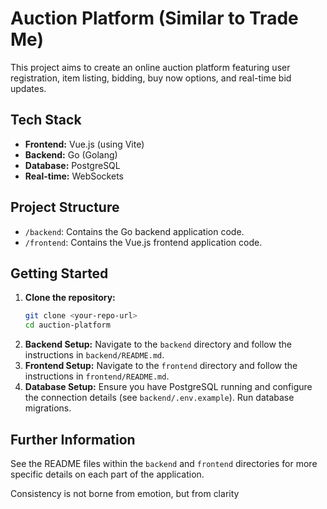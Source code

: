 # Auction Platform (Similar to Trade Me)

This project aims to create an online auction platform featuring user registration, item listing, bidding, buy now options, and real-time bid updates.

## Tech Stack

* **Frontend:** Vue.js (using Vite)
* **Backend:** Go (Golang)
* **Database:** PostgreSQL
* **Real-time:** WebSockets

## Project Structure

* `/backend`: Contains the Go backend application code.
* `/frontend`: Contains the Vue.js frontend application code.

## Getting Started

1.  **Clone the repository:**
    ```bash
    git clone <your-repo-url>
    cd auction-platform
    ```
2.  **Backend Setup:** Navigate to the `backend` directory and follow the instructions in `backend/README.md`.
3.  **Frontend Setup:** Navigate to the `frontend` directory and follow the instructions in `frontend/README.md`.
4.  **Database Setup:** Ensure you have PostgreSQL running and configure the connection details (see `backend/.env.example`). Run database migrations.

## Further Information

See the README files within the `backend` and `frontend` directories for more specific details on each part of the application.

Consistency is not borne from emotion, but from clarity
